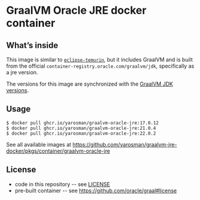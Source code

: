 # GraalVM Oracle JRE docker container

## What’s inside

This image is similar to [`eclipse-temurin`](https://hub.docker.com/_/eclipse-temurin), 
but it includes GraalVM and is built from the official `container-registry.oracle.com/graalvm/jdk`, 
specifically as a jre version.

The versions for this image are synchronized with the [GraalVM JDK versions](https://docs.oracle.com/en/graalvm/index.html).

## Usage

```
$ docker pull ghcr.io/yarosman/graalvm-oracle-jre:17.0.12
$ docker pull ghcr.io/yarosman/graalvm-oracle-jre:21.0.4
$ docker pull ghcr.io/yarosman/graalvm-oracle-jre:22.0.2
```

See all available images at https://github.com/yarosman/graalvm-jre-docker/pkgs/container/graalvm-oracle-jre

## License

- code in this repository -- see [LICENSE](LICENSE)
- pre-built container -- see https://github.com/oracle/graal#license
